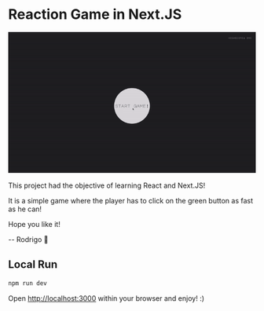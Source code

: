# Reaction Game in Next.JS

![](public/Game_Example.gif)

This project had the objective of learning React and Next.JS! 

It is a simple game where the player has to click on the green button as fast as he can! 

Hope you like it! 

-- Rodrigo 🐥

## Local Run

```bash
npm run dev
```

Open [http://localhost:3000](http://localhost:3000) within your browser and enjoy! :)